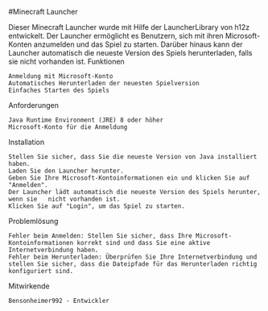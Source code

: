 #Minecraft Launcher

Dieser Minecraft Launcher wurde mit Hilfe der LauncherLibrary von h12z entwickelt. Der Launcher ermöglicht es Benutzern, sich mit ihren Microsoft-Konten anzumelden und das Spiel zu starten. Darüber hinaus kann der Launcher automatisch die neueste Version des Spiels herunterladen, falls sie nicht vorhanden ist.
Funktionen

    Anmeldung mit Microsoft-Konto
    Automatisches Herunterladen der neuesten Spielversion
    Einfaches Starten des Spiels

Anforderungen

    Java Runtime Environment (JRE) 8 oder höher
    Microsoft-Konto für die Anmeldung

Installation

    Stellen Sie sicher, dass Sie die neueste Version von Java installiert haben.
    Laden Sie den Launcher herunter.
    Geben Sie Ihre Microsoft-Kontoinformationen ein und klicken Sie auf "Anmelden".
    Der Launcher lädt automatisch die neueste Version des Spiels herunter, wenn sie   nicht vorhanden ist.
    Klicken Sie auf "Login", um das Spiel zu starten.

Problemlösung

    Fehler beim Anmelden: Stellen Sie sicher, dass Ihre Microsoft-Kontoinformationen korrekt sind und dass Sie eine aktive Internetverbindung haben.
    Fehler beim Herunterladen: Überprüfen Sie Ihre Internetverbindung und stellen Sie sicher, dass die Dateipfade für das Herunterladen richtig konfiguriert sind.

Mitwirkende

    Bensonheimer992 - Entwickler
